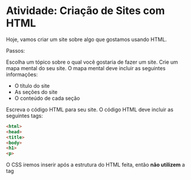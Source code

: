 <h1> Atividade: Criação de Sites com HTML </h1>

Hoje, vamos criar um site sobre algo que gostamos usando HTML.

Passos:

Escolha um tópico sobre o qual você gostaria de fazer um site.
Crie um mapa mental do seu site. O mapa mental deve incluir as seguintes informações:
<ul>
  <li>O título do site</li>
  <li>As seções do site</li>
  <li>O conteúdo de cada seção</li>
</ul>

Escreva o código HTML para seu site. O código HTML deve incluir as seguintes tags:

```html
<html>
<head>
<title>
<body>
<h1>
<p>
```

O CSS iremos inserir após a estrutura do HTML feita, então **não utilizem** a tag <style> nem iniciem um arquivo .css como <stylesheet> de vocês.

Teste seu site em diferentes navegadores.
Compartilhe seu site comigo e com os outros alunos da turma, pelo link bit.ly/frontendTDS na pasta Aula: 13/07

*Dicas:*

Use um editor de código para escrever o código HTML caso possível, mas vemos em sala de aula que é possível criar até a partir de um Bloco de Notas.

Boa sorte!

